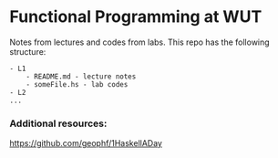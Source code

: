 # Functional Programming at WUT

Notes from lectures and codes from labs. This repo has the following structure:

```
- L1
    - README.md - lecture notes
    - someFile.hs - lab codes
- L2
...
```

### Additional resources:

https://github.com/geophf/1HaskellADay

